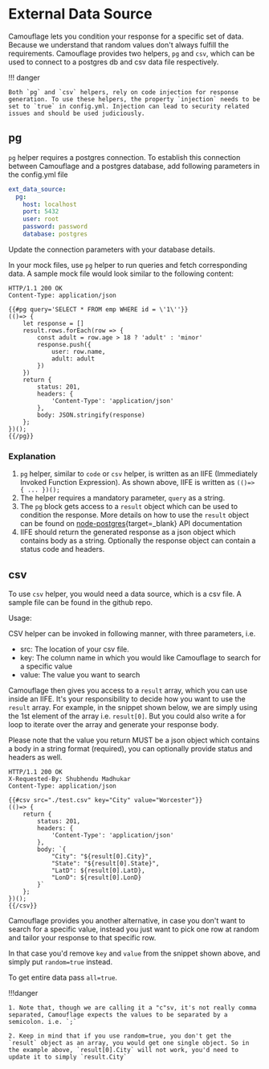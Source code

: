 # External Data Source

Camouflage lets you condition your response for a specific set of data. Because we understand that random values don't always fulfill the requirements. Camouflage provides two helpers, `pg` and `csv`, which can be used to connect to a postgres db and csv data file respectively.

!!! danger

    Both `pg` and `csv` helpers, rely on code injection for response generation. To use these helpers, the property `injection` needs to be set to `true` in config.yml. Injection can lead to security related issues and should be used judiciously.

## pg

`pg` helper requires a postgres connection. To establish this connection between Camouflage and a postgres database, add following parameters in the config.yml file

```yaml
ext_data_source:
  pg:
    host: localhost
    port: 5432
    user: root
    password: password
    database: postgres
```

Update the connection parameters with your database details.

In your mock files, use `pg` helper to run queries and fetch corresponding data. A sample mock file would look similar to the following content:

```
HTTP/1.1 200 OK
Content-Type: application/json

{{#pg query='SELECT * FROM emp WHERE id = \'1\''}}
(()=> {
    let response = []
    result.rows.forEach(row => {
        const adult = row.age > 18 ? 'adult' : 'minor'
        response.push({
            user: row.name,
            adult: adult
        })
    })
    return {
        status: 201,
        headers: {
            'Content-Type': 'application/json'
        },
        body: JSON.stringify(response)
    };
})();
{{/pg}}
```

### Explanation

1. `pg` helper, similar to `code` or `csv` helper, is written as an IIFE (Immediately Invoked Function Expression). As shown above, IIFE is written as `(()=> { ... })();`
2. The helper requires a mandatory parameter, `query` as a string.
3. The `pg` block gets access to a `result` object which can be used to condition the response. More details on how to use the `result` object can be found on [node-postgres](https://node-postgres.com/api/result){target=\_blank} API documentation
4. IIFE should return the generated response as a json object which contains body as a string. Optionally the response object can contain a status code and headers.

## csv

To use `csv` helper, you would need a data source, which is a csv file. A sample file can be found in the github repo.

Usage:

CSV helper can be invoked in following manner, with three parameters, i.e.

- src: The location of your csv file.
- key: The column name in which you would like Camouflage to search for a specific value
- value: The value you want to search

Camouflage then gives you access to a `result` array, which you can use inside an IIFE. It's your responsibility to decide how you want to use the `result` array. For example, in the snippet shown below, we are simply using the 1st element of the array i.e. `result[0]`. But you could also write a for loop to iterate over the array and generate your response body.

Please note that the value you return MUST be a json object which contains a body in a string format (required), you can optionally provide status and headers as well.

```
HTTP/1.1 200 OK
X-Requested-By: Shubhendu Madhukar
Content-Type: application/json

{{#csv src="./test.csv" key="City" value="Worcester"}}
(()=> {
    return {
        status: 201,
        headers: {
            'Content-Type': 'application/json'
        },
        body: `{
            "City": "${result[0].City}",
            "State": "${result[0].State}",
            "LatD": ${result[0].LatD},
            "LonD": ${result[0].LonD}
        }`
    };
})();
{{/csv}}
```

Camouflage provides you another alternative, in case you don't want to search for a specific value, instead you just want to pick one row at random and tailor your response to that specific row.

In that case you'd remove `key` and `value` from the snippet shown above, and simply put `random=true` instead.

To get entire data pass `all=true`.

!!!danger

    1. Note that, though we are calling it a "c"sv, it's not really comma separated, Camouflage expects the values to be separated by a semicolon. i.e. `;`

    2. Keep in mind that if you use random=true, you don't get the `result` object as an array, you would get one single object. So in the example above, `result[0].City` will not work, you'd need to update it to simply `result.City`
